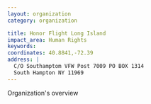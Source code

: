 ```yaml
---
layout: organization
category: organization

title: Honor Flight Long Island
impact_area: Human Rights
keywords: 
coordinates: 40.8841,-72.39
address: |
  C/O Southamptom VFW Post 7009 PO BOX 1314
  South Hampton NY 11969
---
```

Organization's overview
